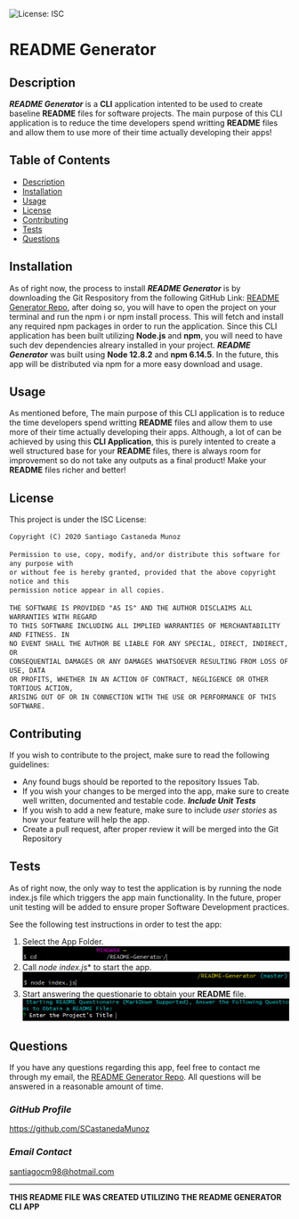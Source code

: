 ![License: ISC](https://img.shields.io/badge/License-ISC-blue.svg)

# **README Generator**

## **Description**
***README Generator*** is a **CLI** application intented to be used to create baseline **README** files for software projects. The main purpose of this CLI application is to reduce the time developers spend writting **README** files and allow them to use more of their time actually developing their apps!

## **Table of Contents**
* [Description](##Description)
* [Installation](##Installation)
* [Usage](##Usage)
* [License](##License)
* [Contributing](##Contributing)
* [Tests](##Tests)
* [Questions](##Questions)

## **Installation**
As of right now, the process to install ***README Generator*** is by downloading the Git Respository from the following GitHub Link: [README Generator Repo](https://github.com/SCastanedaMunoz/README-Generator), after doing so, you will have to open the project on your terminal and run the npm i or npm install process. This will fetch and install any required npm packages in order to run the application. Since this CLI application has been built utilizing **Node.js** and **npm**, you will need to have such dev dependencies alreary installed in your project. ***README Generator*** was built using **Node 12.8.2** and **npm 6.14.5**. In the future, this app will be distributed via npm for a more easy download and usage.

## **Usage**
As mentioned before, The main purpose of this CLI application is to reduce the time developers spend writting **README** files and allow them to use more of their time actually developing their apps. Although, a lot of can be achieved by using this **CLI Application**, this is purely intented to create a well structured base for your **README** files, there is always room for improvement so do not take any outputs as a final product! Make your **README** files richer and better!

## **License**

This project is under the ISC License:

    Copyright (C) 2020 Santiago Castaneda Munoz
    
    Permission to use, copy, modify, and/or distribute this software for any purpose with
    or without fee is hereby granted, provided that the above copyright notice and this
    permission notice appear in all copies.
    
    THE SOFTWARE IS PROVIDED "AS IS" AND THE AUTHOR DISCLAIMS ALL WARRANTIES WITH REGARD
    TO THIS SOFTWARE INCLUDING ALL IMPLIED WARRANTIES OF MERCHANTABILITY AND FITNESS. IN 
    NO EVENT SHALL THE AUTHOR BE LIABLE FOR ANY SPECIAL, DIRECT, INDIRECT, OR
    CONSEQUENTIAL DAMAGES OR ANY DAMAGES WHATSOEVER RESULTING FROM LOSS OF USE, DATA
    OR PROFITS, WHETHER IN AN ACTION OF CONTRACT, NEGLIGENCE OR OTHER TORTIOUS ACTION,
    ARISING OUT OF OR IN CONNECTION WITH THE USE OR PERFORMANCE OF THIS SOFTWARE.

## **Contributing**
If you wish to contribute to the project, make sure to read the following guidelines:

* Any found bugs should be reported to the repository Issues Tab.
* If you wish your changes to be merged into the app, make sure to create well written, documented and testable code. ***Include Unit Tests***
* If you wish to add a new feature, make sure to include *user stories* as how your feature will help the app. 
* Create a pull request, after proper review it will be merged into the Git Repository

## **Tests**
As of right now, the only way to test the application is by running the node index.js file which triggers the app main functionality. In the future, proper unit testing will be added to ensure proper Software Development practices.

See the following test instructions in order to test the app: 

1. Select the App Folder.
    ![](./docs/cd_step.png)
2. Call *node index.js** to start the app.
    ![](./docs/node_step.png)
3. Start answering the questionarie to obtain your **README** file.
    ![](./docs/question_step.png)

## **Questions**
If you have any questions regarding this app, feel free to contact me through my email, the [README Generator Repo](https://github.com/SCastanedaMunoz/README-Generator). All questions will be answered in a reasonable amount of time.

### ***GitHub Profile***
https://github.com/SCastanedaMunoz

### ***Email Contact***
[santiagocm98@hotmail.com](mailto:santiagocm98@hotmail.com)

***

**THIS README FILE WAS CREATED UTILIZING THE README GENERATOR CLI APP**
